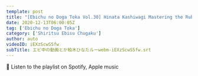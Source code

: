 ```yaml
---
template: post
title: "[Ebichu no Doga Toka Vol.30] Hinata Kashiwagi Mastering the Rubik's Cube Part 1"
date: 2020-12-13T06:00:05Z
tag: ['Ebichu no Doga Toka']
category: ['Shiritsu Ebisu Chugaku']
author: auto 
videoID: iEXzScwS5fw
subTitle: エビ中の動画とか柏木ひなたルーwebm-iEXzScwS5fw.srt
---
```

🎵 Listen to the playlist on Spotify, Apple music
